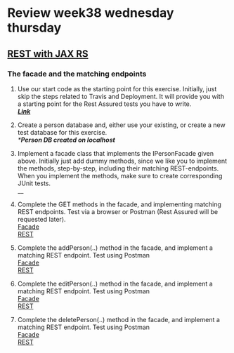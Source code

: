# Review week38 wednesday thursday  

## [REST with JAX RS](https://docs.google.com/document/d/19km0ZoaAX0k_stnYOWfAZPd4wXbTGMWhme1xZopj-PA/edit#)  
### The facade and the matching endpoints
 1) Use our start code as the starting point for this exercise. Initially, just skip the steps related to Travis and Deployment. It will provide you with a starting point for the Rest Assured tests you have to write.  
_**[Link]()**_

 2) Create a person database and, either use your existing, or create a new test database for this exercise.  
_***Person DB created on localhost**_

 3) Implement a facade class that implements the IPersonFacade given above. Initially just add dummy methods, since we like you to implement the methods, step-by-step, including their matching REST-endpoints. When you implement the methods, make sure to create corresponding JUnit tests.  
__

 4) Complete the GET methods in the facade, and implementing matching REST endpoints. Test via a browser or Postman (Rest Assured will be requested later).  
 [Facade](https://github.com/cph-ms782/review_week38_wednesday_thursday/blob/36f8cb6a6383d0e33e637f8983d4668a8534e855/The-facade-and-the-matching-endpoints/src/main/java/facades/PersonFacade.java#L69)  
 [REST](https://github.com/cph-ms782/review_week38_wednesday_thursday/blob/36f8cb6a6383d0e33e637f8983d4668a8534e855/The-facade-and-the-matching-endpoints/src/main/java/rest/PersonResource.java#L28)  

 5) Complete the addPerson(..) method in the facade, and implement a matching REST endpoint. Test using Postman  
 [Facade](https://github.com/cph-ms782/review_week38_wednesday_thursday/blob/36f8cb6a6383d0e33e637f8983d4668a8534e855/The-facade-and-the-matching-endpoints/src/main/java/facades/PersonFacade.java#L41)  
 [REST](https://github.com/cph-ms782/review_week38_wednesday_thursday/blob/36f8cb6a6383d0e33e637f8983d4668a8534e855/The-facade-and-the-matching-endpoints/src/main/java/rest/PersonResource.java#L50)  

 6) Complete the editPerson(..) method in the facade, and implement a matching REST endpoint. Test using Postman  
 [Facade](https://github.com/cph-ms782/review_week38_wednesday_thursday/blob/36f8cb6a6383d0e33e637f8983d4668a8534e855/The-facade-and-the-matching-endpoints/src/main/java/facades/PersonFacade.java#L91)  
 [REST](https://github.com/cph-ms782/review_week38_wednesday_thursday/blob/36f8cb6a6383d0e33e637f8983d4668a8534e855/The-facade-and-the-matching-endpoints/src/main/java/rest/PersonResource.java#L59)  
  
 7)  Complete the deletePerson(..) method in the facade, and implement a matching REST endpoint. Test using Postman  
 [Facade](https://github.com/cph-ms782/review_week38_wednesday_thursday/blob/36f8cb6a6383d0e33e637f8983d4668a8534e855/The-facade-and-the-matching-endpoints/src/main/java/facades/PersonFacade.java#L55)  
 [REST](https://github.com/cph-ms782/review_week38_wednesday_thursday/blob/36f8cb6a6383d0e33e637f8983d4668a8534e855/The-facade-and-the-matching-endpoints/src/main/java/rest/PersonResource.java#L69)  




